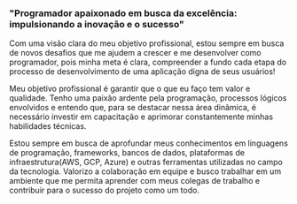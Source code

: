 ### "Programador apaixonado em busca da excelência: impulsionando a inovação e o sucesso"

Com uma visão clara do meu objetivo profissional, estou sempre em busca de novos desafios que me ajudem a crescer e me desenvolver como programador, pois minha meta é clara, compreender a fundo cada etapa do processo de desenvolvimento de uma aplicação digna de seus usuários!

Meu objetivo profissional é garantir que o que eu faço tem valor e qualidade. Tenho uma paixão ardente pela programação, processos lógicos envolvidos e entendo que, para se destacar nessa área dinâmica, é necessário investir em capacitação e aprimorar constantemente minhas habilidades técnicas.

Estou sempre em busca de aprofundar meus conhecimentos em linguagens de programação, frameworks, bancos de dados, plataformas de infraestrutura(AWS, GCP, Azure) e outras ferramentas utilizadas no campo da tecnologia. Valorizo a colaboração em equipe e busco trabalhar em um ambiente que me permita aprender com meus colegas de trabalho e contribuir para o sucesso do projeto como um todo.
